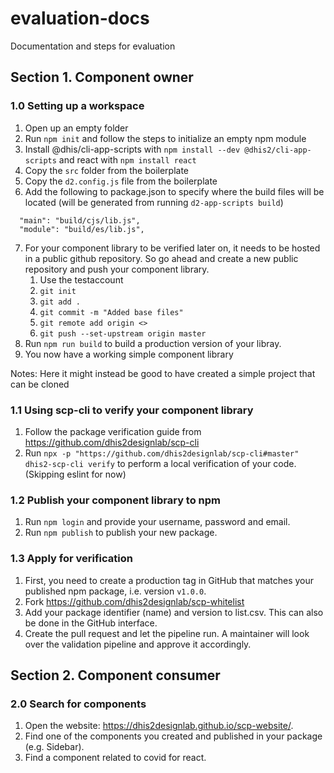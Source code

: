 # evaluation-docs
Documentation and steps for evaluation

## Section 1. Component owner

### 1.0 Setting up a workspace
1. Open up an empty folder
2. Run `npm init` and follow the steps to initialize an empty npm module
3. Install @dhis/cli-app-scripts with `npm install --dev @dhis2/cli-app-scripts` and react with `npm install react`
4. Copy the `src` folder from the boilerplate
5. Copy the `d2.config.js` file from the boilerplate
6. Add the following to package.json to specify where the build files will be located (will be generated from running `d2-app-scripts build`)
```
  "main": "build/cjs/lib.js",
  "module": "build/es/lib.js",
```
7. For your component library to be verified later on, it needs to be hosted in a public github repository. So go ahead and create a new public repository and push your component library.
   1. Use the testaccount
   2. `git init`
   3. `git add .`
   4. `git commit -m "Added base files"`
   5. `git remote add origin <>`
   6. `git push --set-upstream origin master`
8. Run `npm run build` to build a production version of your libray.
9.  You now have a working simple component library

Notes: Here it might instead be good to have created a simple project that can be cloned

### 1.1 Using scp-cli to verify your component library
1. Follow the package verification guide from https://github.com/dhis2designlab/scp-cli
2. Run `npx -p "https://github.com/dhis2designlab/scp-cli#master" dhis2-scp-cli verify` to perform a local verification of your code. (Skipping eslint for now)

### 1.2 Publish your component library to npm
1. Run `npm login` and provide your username, password and email.
2. Run `npm publish` to publish your new package.

### 1.3 Apply for verification
1. First, you need to create a production tag in GitHub that matches your published npm package, i.e. version `v1.0.0`.
2. Fork https://github.com/dhis2designlab/scp-whitelist
3. Add your package identifier (name) and version to list.csv. This can also be done in the GitHub interface.
4. Create the pull request and let the pipeline run. A maintainer will look over the validation pipeline and approve it accordingly.

## Section 2. Component consumer

### 2.0 Search for components
1. Open the website: https://dhis2designlab.github.io/scp-website/.
2. Find one of the components you created and published in your package (e.g. Sidebar).
3. Find a component related to covid for react.

